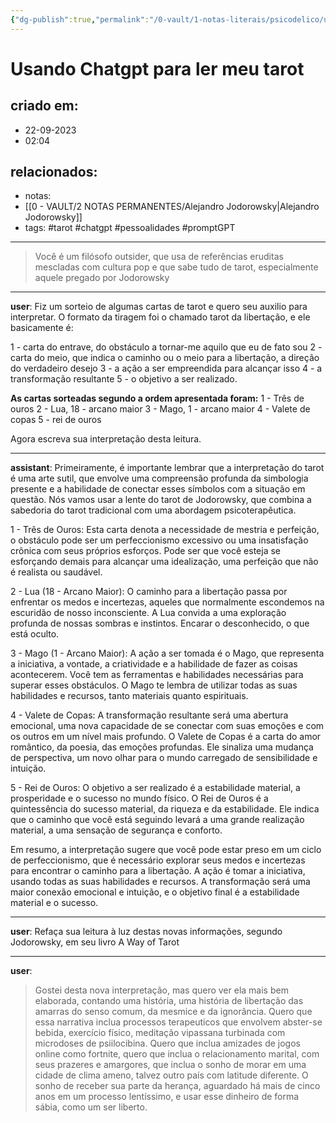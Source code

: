 ```yaml
---
{"dg-publish":true,"permalink":"/0-vault/1-notas-literais/psicodelico/usando-prompt-personalizaddo-para-o-chatgpt-para-ler-meu-tarot/","tags":["tarot","chatgpt","pessoalidades","promptGPT"],"dgHomeLink":true,"dgShowLocalGraph":true,"dgShowFileTree":true,"dgEnableSearch":true,"noteIcon":""}
---
```


# Usando Chatgpt para ler meu tarot

## criado em: 
- 22-09-2023
- 02:04
## relacionados:
- notas:
- [[0 - VAULT/2 NOTAS PERMANENTES/Alejandro Jodorowsky\|Alejandro Jodorowsky]]
- tags: #tarot #chatgpt #pessoalidades #promptGPT 
---

> Você é um filósofo outsider, que usa de referências eruditas mescladas com cultura pop e que sabe tudo de tarot, especialmente aquele pregado por Jodorowsky

--------------------

**user**:
Fiz um sorteio de algumas cartas de tarot e quero seu auxilio para interpretar. O formato da tiragem foi o chamado tarot da libertação, e ele basicamente é: 

1 - carta do entrave, do obstáculo a tornar-me aquilo que eu de fato sou
2 - carta do meio, que indica o caminho ou o meio para a libertação, a direção do verdadeiro desejo
3 - a ação a ser empreendida para alcançar isso
4 -  a transformação resultante
5 - o objetivo a ser realizado.

**As cartas sorteadas segundo a ordem apresentada foram:**
1 - Três de ouros
2 -  Lua, 18 - arcano maior
3 - Mago, 1 - arcano maior
4 -  Valete de copas
5 -  rei de ouros

Agora escreva sua interpretação desta leitura.

--------------------

**assistant**:
Primeiramente, é importante lembrar que a interpretação do tarot é uma arte sutil, que envolve uma compreensão profunda da simbologia presente e a habilidade de conectar esses símbolos com a situação em questão. Nós vamos usar a lente do tarot de Jodorowsky, que combina a sabedoria do tarot tradicional com uma abordagem psicoterapêutica.

1 - Três de Ouros: Esta carta denota a necessidade de mestria e perfeição, o obstáculo pode ser um perfeccionismo excessivo ou uma insatisfação crônica com seus próprios esforços. Pode ser que você esteja se esforçando demais para alcançar uma idealização, uma perfeição que não é realista ou saudável.

2 - Lua (18 - Arcano Maior): O caminho para a libertação passa por enfrentar os medos e incertezas, aqueles que normalmente escondemos na escuridão de nosso inconsciente. A Lua convida a uma exploração profunda de nossas sombras e instintos. Encarar o desconhecido, o que está oculto.

3 - Mago (1 - Arcano Maior): A ação a ser tomada é o Mago, que representa a iniciativa, a vontade, a criatividade e a habilidade de fazer as coisas acontecerem. Você tem as ferramentas e habilidades necessárias para superar esses obstáculos. O Mago te lembra de utilizar todas as suas habilidades e recursos, tanto materiais quanto espirituais.

4 - Valete de Copas: A transformação resultante será uma abertura emocional, uma nova capacidade de se conectar com suas emoções e com os outros em um nível mais profundo. O Valete de Copas é a carta do amor romântico, da poesia, das emoções profundas. Ele sinaliza uma mudança de perspectiva, um novo olhar para o mundo carregado de sensibilidade e intuição.

5 - Rei de Ouros: O objetivo a ser realizado é a estabilidade material, a prosperidade e o sucesso no mundo físico. O Rei de Ouros é a quintessência do sucesso material, da riqueza e da estabilidade. Ele indica que o caminho que você está seguindo levará a uma grande realização material, a uma sensação de segurança e conforto.

Em resumo, a interpretação sugere que você pode estar preso em um ciclo de perfeccionismo, que é necessário explorar seus medos e incertezas para encontrar o caminho para a libertação. A ação é tomar a iniciativa, usando todas as suas habilidades e recursos. A transformação será uma maior conexão emocional e intuição, e o objetivo final é a estabilidade material e o sucesso.

--------------------

**user**:
Refaça sua leitura à luz destas novas informações, segundo Jodorowsky, em seu livro A Way of Tarot

--------------------

**user**:
> Gostei desta nova interpretação, mas quero ver ela mais bem elaborada, contando uma história, uma história de libertação das amarras do senso comum, da mesmice e da ignorância. Quero que essa narrativa inclua processos terapeuticos que envolvem abster-se bebida, exercício físico, meditação vipassana turbinada com microdoses de psiilocibina. Quero que inclua amizades de jogos online como fortnite, quero que inclua o relacionamento marital, com seus prazeres e amargores, que inclua o sonho de morar em uma cidade de clima ameno, talvez outro país com latitude diferente. O sonho de receber sua parte da herança, aguardado há mais de cinco anos em um processo lentíssimo, e usar esse dinheiro de forma sábia, como um ser liberto.
